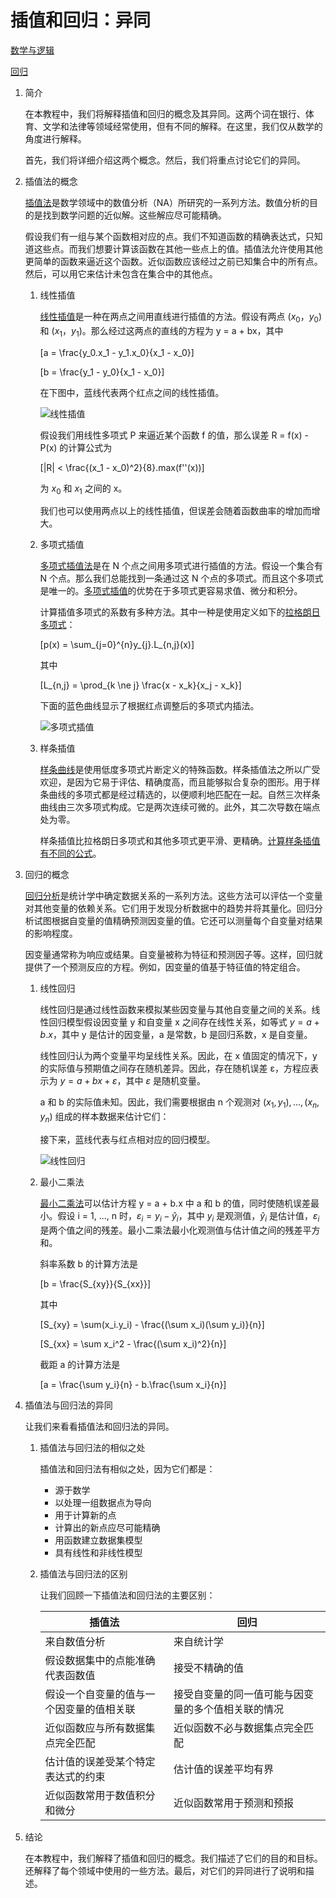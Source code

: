 # 插值和回归：异同

[数学与逻辑](https://www.baeldung.com/cs/category/core-concepts/math-logic)

[回归](https://www.baeldung.com/cs/tag/regression)

1. 简介

    在本教程中，我们将解释插值和回归的概念及其异同。这两个词在银行、体育、文学和法律等领域经常使用，但有不同的解释。在这里，我们仅从数学的角度进行解释。

    首先，我们将详细介绍这两个概念。然后，我们将重点讨论它们的异同。

2. 插值法的概念

    [插值法](https://en.wikipedia.org/wiki/Interpolation#Spline_interpolation)是数学领域中的数值分析（NA）所研究的一系列方法。数值分析的目的是找到数学问题的近似解。这些解应尽可能精确。

    假设我们有一组与某个函数相对应的点。我们不知道函数的精确表达式，只知道这些点。而我们想要计算该函数在其他一些点上的值。插值法允许使用其他更简单的函数来逼近这个函数。近似函数应该经过之前已知集合中的所有点。然后，可以用它来估计未包含在集合中的其他点。

    1. 线性插值

        [线性插值](https://www.baeldung.com/cs/polynomial-interpolation)是一种在两点之间用直线进行插值的方法。假设有两点 $(x_0，y_0)$ 和 $(x_1，y_1)$。那么经过这两点的直线的方程为 y = a + bx，其中

        \[a = \frac{y_0.x_1 - y_1.x_0}{x_1 - x_0}\]

        \[b = \frac{y_1 - y_0}{x_1 - x_0}\]

        在下图中，蓝线代表两个红点之间的线性插值。

        ![线性插值](pic/480px-LinearInterpolation.svg.png)

        假设我们用线性多项式 P 来逼近某个函数 f 的值，那么误差 R = f(x) - P(x) 的计算公式为

        \[|R| < \frac{(x_1 - x_0)^2}{8}.max(f''(x))\]

        为 $x_0$ 和 $x_1$ 之间的 x。

        我们也可以使用两点以上的线性插值，但误差会随着函数曲率的增加而增大。

    2. 多项式插值

        [多项式插值法](https://en.wikipedia.org/wiki/Polynomial_interpolation#:~:text=In)是在 N 个点之间用多项式进行插值的方法。假设一个集合有 N 个点。那么我们总能找到一条通过这 N 个点的多项式。而且这个多项式是唯一的。[多项式插值](https://www.baeldung.com/cs/polynomial-interpolation)的优势在于多项式更容易求值、微分和积分。

        计算插值多项式的系数有多种方法。其中一种是使用定义如下的[拉格朗日多项式](https://en.wikipedia.org/wiki/Lagrange_polynomial)：

        \[p(x) = \sum_{j=0}^{n}y_{j}.L_{n,j}(x)\]

        其中

        \[L_{n,j} = \prod_{k \ne j} \frac{x - x_k}{x_j - x_k}\]

        下面的蓝色曲线显示了根据红点调整后的多项式内插法。

        ![多项式插值](pic/Interpolation_example_polynomial.svg.png)

    3. 样条插值

        [样条曲线](https://en.wikipedia.org/wiki/Spline_interpolation)是使用低度多项式片断定义的特殊函数。样条插值法之所以广受欢迎，是因为它易于评估、精确度高，而且能够拟合复杂的图形。用于样条曲线的多项式都是经过精选的，以便顺利地匹配在一起。自然三次样条曲线由三次多项式构成。它是两次连续可微的。此外，其二次导数在端点处为零。

        样条插值比拉格朗日多项式和其他多项式更平滑、更精确。[计算样条插值有不同的公式](https://www.baeldung.com/cs/spline-differences)。

3. 回归的概念

    [回归分析](https://en.wikipedia.org/wiki/Regression_analysis)是统计学中确定数据关系的一系列方法。这些方法可以评估一个变量对其他变量的依赖关系。它们用于发现分析数据中的趋势并将其量化。回归分析试图根据自变量的值精确预测因变量的值。它还可以测量每个自变量对结果的影响程度。

    因变量通常称为响应或结果。自变量被称为特征和预测因子等。这样，回归就提供了一个预测反应的方程。例如，因变量的值基于特征值的特定组合。

    1. 线性回归

        线性回归是通过线性函数来模拟某些因变量与其他自变量之间的关系。线性回归模型假设因变量 y 和自变量 x 之间存在线性关系，如等式 $y = a + b.x$，其中 y 是估计的因变量，a 是常数，b 是回归系数，x 是自变量。

        线性回归认为两个变量平均呈线性关系。因此，在 x 值固定的情况下，y 的实际值与预期值之间存在随机差异。因此，存在随机误差 ε，方程应表示为 $y = a + bx + ε$，其中 $ε$ 是随机变量。

        a 和 b 的实际值未知。因此，我们需要根据由 n 个观测对 $(x_1, y_1), ..., (x_n, y_n)$ 组成的样本数据来估计它们：

        接下来，蓝线代表与红点相对应的回归模型。

        ![线性回归](pic/Normdist_regression.png)

    2. 最小二乘法

        [最小二乘法](https://www.baeldung.com/cs/curve-fitting)可以估计方程 y = a + b.x 中 a 和 b 的值，同时使随机误差最小。假设 i = 1, ..., n 时，$ε_i = y_i - ŷ_i$，其中 $y_i$ 是观测值，$ŷ_i$ 是估计值，$ε_i$ 是两个值之间的残差。最小二乘法最小化观测值与估计值之间的残差平方和。

        斜率系数 b 的计算方法是

        \[b = \frac{S_{xy}}{S_{xx}}\]

        其中

        \[S_{xy} = \sum(x_i.y_i) - \frac{(\sum x_i)(\sum y_i)}{n}\]

        \[S_{xx} = \sum x_i^2 - \frac{(\sum x_i)^2}{n}\]

        截距 a 的计算方法是

        \[a = \frac{\sum y_i}{n} - b.\frac{\sum x_i}{n}\]

4. 插值法与回归法的异同

    让我们来看看插值法和回归法的异同。

    1. 插值法与回归法的相似之处

        插值法和回归法有相似之处，因为它们都是：

        - 源于数学
        - 以处理一组数据点为导向
        - 用于计算新的点
        - 计算出的新点应尽可能精确
        - 用函数建立数据集模型
        - 具有线性和非线性模型

    2. 插值法与回归法的区别

        让我们回顾一下插值法和回归法的主要区别：

        | 插值法                  | 回归                        |
        |----------------------|---------------------------|
        | 来自数值分析               | 来自统计学                     |
        | 假设数据集中的点能准确代表函数值     | 接受不精确的值                   |
        | 假设一个自变量的值与一个因变量的值相关联 | 接受自变量的同一值可能与因变量的多个值相关联的情况 |
        | 近似函数应与所有数据集点完全匹配     | 近似函数不必与数据集点完全匹配           |
        | 估计值的误差受某个特定表达式的约束    | 估计值的误差平均有界                |
        | 近似函数常用于数值积分和微分       | 近似函数常用于预测和预报              |

5. 结论

    在本教程中，我们解释了插值和回归的概念。我们描述了它们的目的和目标。还解释了每个领域中使用的一些方法。最后，对它们的异同进行了说明和描述。
